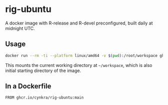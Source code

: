 # rig-ubuntu

A docker image with R-release and R-devel preconfigured, built daily at midnight UTC.

## Usage

```sh
docker run --rm -ti --platform linux/amd64 -v $(pwd):/root/workspace ghcr.io/cynkra/rig-ubuntu:main
```

This mounts the current working directory at `~/workspace`, which is also initial starting directory of the image.

## In a Dockerfile

```docker
FROM ghcr.io/cynkra/rig-ubuntu:main
```
